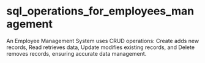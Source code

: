 # sql_operations_for_employees_management
An Employee Management System uses CRUD operations: Create adds new records, Read retrieves data, Update modifies existing records, and Delete removes records, ensuring accurate data management.
